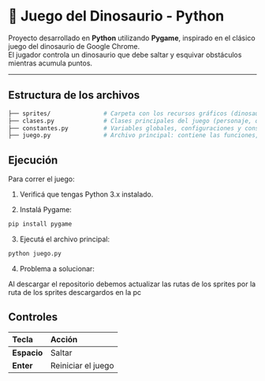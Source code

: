 
# 🦖 Juego del Dinosaurio - Python 

Proyecto desarrollado en **Python** utilizando **Pygame**, inspirado en el clásico juego del dinosaurio de Google Chrome.  
El jugador controla un dinosaurio que debe saltar y esquivar obstáculos mientras acumula puntos.

---

## Estructura de los archivos

```bash
├── sprites/               # Carpeta con los recursos gráficos (dinosaurio, cactus, etc.)
├── clases.py              # Clases principales del juego (personaje, obstáculos, superficie, etc.)
├── constantes.py          # Variables globales, configuraciones y constantes del juego
├── juego.py               # Archivo principal: contiene las funciones, el bucle del juego y el main()
```
## Ejecución

Para correr el juego:

1. Verificá que tengas Python 3.x instalado.

2. Instalá Pygame:
```bash
pip install pygame
```
3. Ejecutá el archivo principal:
```bash
python juego.py
```
4. Problema a solucionar:

Al descargar el repositorio debemos actualizar las rutas de los sprites por la ruta de los sprites descargardos en la pc
   
## Controles
| Tecla       | Acción             |
| :---------- | :----------------- |
| **Espacio** | Saltar             |
| **Enter**   | Reiniciar el juego |


